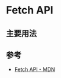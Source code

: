 # Fetch API

## 主要用法

## 参考

- [Fetch API - MDN](https://developer.mozilla.org/zh-CN/docs/Web/API/Fetch_API)